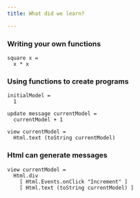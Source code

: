 ```yaml
---
title: What did we learn?

---
```


### Writing your own functions

```
square x =
  x * x
```


### Using functions to create programs

```
initialModel =
  1

update message currentModel =
  currentModel + 1

view currentModel =
  Html.text (toString currentModel)
```

### Html can generate messages

```
view currentModel =
  Html.div
    [ Html.Events.onClick "Increment" ]
    [ Html.text (toString currentModel) ]
```
